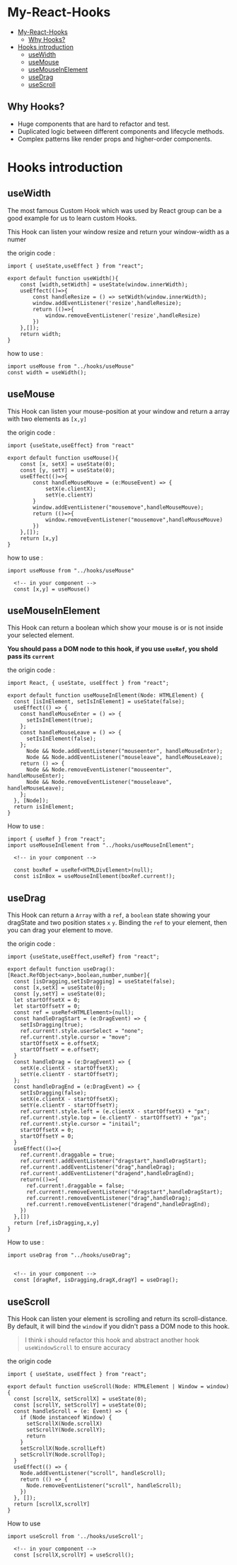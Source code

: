 # My-React-Hooks
<!-- @import "[TOC]" {cmd="toc" depthFrom=1 depthTo=6 orderedList=false} -->

<!-- code_chunk_output -->

- [My-React-Hooks](#my-react-hooks)
  - [Why Hooks?](#why-hooks)
- [Hooks introduction](#hooks-introduction)
  - [useWidth](#usewidth)
  - [useMouse](#usemouse)
  - [useMouseInElement](#usemouseinelement)
  - [useDrag](#usedrag)
  - [useScroll](#usescroll)

<!-- /code_chunk_output -->
## Why Hooks?

- Huge components that are hard to refactor and test.
- Duplicated logic between different components and lifecycle methods.
- Complex patterns like render props and higher-order components.

# Hooks introduction

## useWidth 

The most famous Custom Hook which was used by React group can be a good example for us to learn custom Hooks.

This Hook can listen your window resize and return your window-width as a numer

the origin code :

```
import { useState,useEffect } from "react";

export default function useWidth(){
    const [width,setWidth] = useState(window.innerWidth);
    useEffect(()=>{
        const handleResize = () => setWidth(window.innerWidth);
        window.addEventListener('resize',handleResize);
        return (()=>{
            window.removeEventListener('resize',handleResize)
        })
    },[]);
    return width;
}
```

how to use :

```
import useMouse from "../hooks/useMouse"
const width = useWidth();
```

## useMouse

This Hook can listen your mouse-position at your window and return a array with two elements as `[x,y]`

the origin code :

```
import {useState,useEffect} from "react"

export default function useMouse(){
    const [x, setX] = useState(0);
    const [y, setY] = useState(0);
    useEffect(()=>{
        const handleMouseMouve = (e:MouseEvent) => {
            setX(e.clientX);
            setY(e.clientY)
        }
        window.addEventListener("mousemove",handleMouseMouve);
        return (()=>{
            window.removeEventListener("mousemove",handleMouseMouve)
        })
    },[]);
    return [x,y]
}
```

how to use :

```
import useMouse from "../hooks/useMouse"

  <!-- in your component -->
  const [x,y] = useMouse()
```

## useMouseInElement

This Hook can return a boolean which show your mouse is or is not inside your selected element.

**You should pass a DOM node to this hook, if you use `useRef`, you shold pass its `current`**

the origin code :
```
import React, { useState, useEffect } from "react";

export default function useMouseInElement(Node: HTMLElement) {
  const [isInElement, setIsInElement] = useState(false);
  useEffect(() => {
    const handleMouseEnter = () => {
      setIsInElement(true);
    };
    const handleMouseLeave = () => {
      setIsInElement(false);
    };
      Node && Node.addEventListener("mouseenter", handleMouseEnter);
      Node && Node.addEventListener("mouseleave", handleMouseLeave);
    return () => {
      Node && Node.removeEventListener("mouseenter", handleMouseEnter);
      Node && Node.removeEventListener("mouseleave", handleMouseLeave);
    };
  }, [Node]);
  return isInElement;
}
```

How to use :
```
import { useRef } from "react";
import useMouseInElement from "../hooks/useMouseInElement";

  <!-- in your component -->

  const boxRef = useRef<HTMLDivElement>(null);
  const isInBox = useMouseInElement(boxRef.current!);
```

## useDrag

This Hook can return a `Array` with a `ref`, a `boolean` state showing your dragState and two position states `x` `y`. Binding the `ref` to your element, then you can drag your element to move.

the origin code :
```
import {useState,useEffect,useRef} from "react";

export default function useDrag():[React.RefObject<any>,boolean,number,number]{
  const [isDragging,setIsDragging] = useState(false);
  const [x,setX] = useState(0);
  const [y,setY] = useState(0);
  let startOffsetX = 0;
  let startOffsetY = 0;
  const ref = useRef<HTMLElement>(null);
  const handleDragStart = (e:DragEvent) => {
    setIsDragging(true);
    ref.current!.style.userSelect = "none";
    ref.current!.style.cursor = "move";
    startOffsetX = e.offsetX;
    startOffsetY = e.offsetY;
  }
  const handleDrag = (e:DragEvent) => {
    setX(e.clientX - startOffsetX);
    setY(e.clientY - startOffsetY);
  };
  const handleDragEnd = (e:DragEvent) => {
    setIsDragging(false);
    setX(e.clientX - startOffsetX);
    setY(e.clientY - startOffsetY);
    ref.current!.style.left = (e.clientX - startOffsetX) + "px";
    ref.current!.style.top = (e.clientY - startOffsetY) + "px";
    ref.current!.style.cursor = "initail";
    startOffsetX = 0;
    startOffsetY = 0;
  }
  useEffect(()=>{
    ref.current!.draggable = true;
    ref.current!.addEventListener("dragstart",handleDragStart);
    ref.current!.addEventListener("drag",handleDrag);
    ref.current!.addEventListener("dragend",handleDragEnd);
    return(()=>{
      ref.current!.draggable = false;
      ref.current!.removeEventListener("dragstart",handleDragStart);
      ref.current!.removeEventListener("drag",handleDrag);
      ref.current!.removeEventListener("dragend",handleDragEnd);
    })
  },[])
  return [ref,isDragging,x,y]
}
```

How to use : 

```
import useDrag from "../hooks/useDrag";


  <!-- in your component -->
  const [dragRef, isDragging,dragX,dragY] = useDrag();

```

## useScroll

This Hook can listen your element is scrolling and return its scroll-distance. By default, it will bind the `window` if you didn't pass a DOM node to this hook.

> I think i should refactor this hook and abstract another hook `useWindowScroll` to ensure  accuracy

the origin code
```
import { useState, useEffect } from "react";

export default function useScroll(Node: HTMLElement | Window = window) {
  const [scrollX, setScrollX] = useState(0);
  const [scrollY, setScrollY] = useState(0);
  const handleScroll = (e: Event) => {
    if (Node instanceof Window) {
      setScrollX(Node.scrollX)
      setScrollY(Node.scrollY);
      return
    }
    setScrollX(Node.scrollLeft)
    setScrollY(Node.scrollTop);
  }
  useEffect(() => {
    Node.addEventListener("scroll", handleScroll);
    return (() => {
      Node.removeEventListener("scroll", handleScroll);
    })
  }, []);
  return [scrollX,scrollY]
}
```

How to use 

```
import useScroll from '../hooks/useScroll';

  <!-- in your component -->
  const [scrollX,scrollY] = useScroll();
```